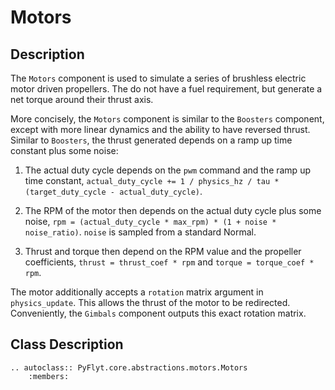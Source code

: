 # Motors

## Description

The `Motors` component is used to simulate a series of brushless electric motor driven propellers.
The do not have a fuel requirement, but generate a net torque around their thrust axis.

More concisely, the `Motors` component is similar to the `Boosters` component, except with more linear dynamics and the ability to have reversed thrust.
Similar to `Boosters`, the thrust generated depends on a ramp up time constant plus some noise:

1. The actual duty cycle depends on the `pwm` command and the ramp up time constant, `actual_duty_cycle += 1 / physics_hz / tau * (target_duty_cycle - actual_duty_cycle)`.

2. The RPM of the motor then depends on the actual duty cycle plus some noise, `rpm = (actual_duty_cycle * max_rpm) * (1 + noise * noise_ratio)`.
`noise` is sampled from a standard Normal.

3. Thrust and torque then depend on the RPM value and the propeller coefficients, `thrust = thrust_coef * rpm` and `torque = torque_coef * rpm`.

The motor additionally accepts a `rotation` matrix argument in `physics_update`.
This allows the thrust of the motor to be redirected.
Conveniently, the `Gimbals` component outputs this exact rotation matrix.

## Class Description
```{eval-rst}
.. autoclass:: PyFlyt.core.abstractions.motors.Motors
    :members:
```
